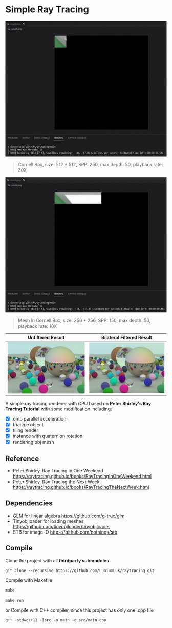 # Simple Ray Tracing

![](./image/cornell.gif)

> Cornell Box, size: 512 * 512, SPP: 250, max depth: 50, playback rate: 30X

![](./image/mesh.gif)

> Mesh in Cornell Box, size: 256 * 256, SPP: 150, max depth: 50, playback rate: 10X

Unfiltered Result    |  Bilateral Filtered Result
:-------------------------:|:-------------------------:
<img src="./image/origin.jpg" width="360px" />  |  <img src="./image/filtered.jpg" width="360px" />

A simple ray tracing renderer with CPU based on **Peter Shirley's Ray Tracing Tutorial** with some modification including:

- [x] omp parallel acceleration
- [x] triangle object
- [x] tiling render
- [x] instance with quaternion rotation
- [x] rendering obj mesh

## Reference

- Peter Shirley. Ray Tracing in One Weekend 
https://raytracing.github.io/books/RayTracingInOneWeekend.html
- Peter Shirley. Ray Tracing the Next Week
https://raytracing.github.io/books/RayTracingTheNextWeek.html
  
## Dependencies

- GLM for linear algebra https://github.com/g-truc/glm
- Tinyobjloader for loading meshes https://github.com/tinyobjloader/tinyobjloader
- STB for image IO https://github.com/nothings/stb

## Compile

Clone the project with all **thirdparty submodules**

```shell
git clone --recursive https://github.com/LuniumLuk/raytracing.git
```

Compile with Makefile

```shell
make

make run
```

or Compile with C++ compiler, since this project has only one .cpp file

```shell
g++ -std=c++11 -Isrc -o main -c src/main.cpp
```